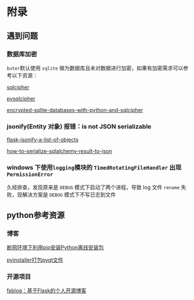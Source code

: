 # 附录

## 遇到问题

### 数据库加密

`buter`默认使用 `sqlite` 做为数据库且未对数据进行加密，如果有加密需求可以参考以下资源：

[sqlcipher](https://github.com/sqlcipher/sqlcipher)

[pysqlcipher](https://github.com/leapcode/pysqlcipher/)

[encrypted-sqlite-databases-with-python-and-sqlcipher](http://charlesleifer.com/blog/encrypted-sqlite-databases-with-python-and-sqlcipher/)


### jsonify(Entity 对象) 报错：is not JSON serializable

[flask-jsonify-a-list-of-objects](https://stackoverflow.com/questions/21411497/flask-jsonify-a-list-of-objects)

[how-to-serialize-sqlalchemy-result-to-json](https://stackoverflow.com/questions/5022066/how-to-serialize-sqlalchemy-result-to-json)

### windows 下使用`logging`模块的 `TimedRotatingFileHandler` 出现`PermissionError`

久经排查，发现原来是 `DEBUG` 模式下启动了两个进程，导致 log 文件 `rename` 失败，现解决方案是 `DEBUG` 模式下不写日志到文件

## python参考资源

### 博客

[断网环境下利用pip安装Python离线安装包](https://www.cnblogs.com/michael-xiang/p/5690746.html)

[pyinstaller打包pyqt文件](https://www.cnblogs.com/dcb3688/p/4211390.html)

### 开源项目

[fsblog：基于Flask的个人开源博客](https://gitee.com/megadata/fsblog)

